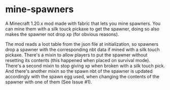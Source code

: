 # mine-spawners
A Minecraft 1.20.x mod made with fabric that lets you mine spawners.
You can mine them with a silk touck pickaxe to get the spawner, doing so also makes the spawner not drop xp (for obvious reasons).

The mod reads a loot table from the json file at initialization, so spawners drop a spawner with the corresponding nbt data if mined with a silk touch pickaxe.
There's a mixin to allow players to put the spawner without resetting its contents (this happened when placed on survival mode).
There's a second mixin to stop giving xp when broken with a silk touch pick.
And there's another mixin so the spawn nbt of the spawner is updated accordingly with the spawn egg used, when changing the contents of the spawner with one of them (See Issue #1).
